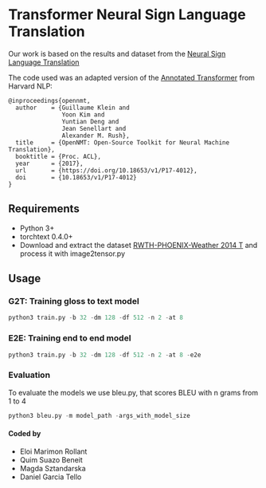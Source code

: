 # Transformer Neural Sign Language Translation

Our work is based on the results and dataset from the [Neural Sign Language Translation](https://www-i6.informatik.rwth-aachen.de/publications/download/1064/CamgozCihanHadfieldSimonKollerOscarNeyHermannBowdenRichard--NeuralSignLanguageTranslation--2018.pdf)

The code used was an adapted version of the [Annotated Transformer](https://nlp.seas.harvard.edu/2018/04/03/attention.html) from Harvard NLP:

```
@inproceedings{opennmt,
  author    = {Guillaume Klein and
               Yoon Kim and
               Yuntian Deng and
               Jean Senellart and
               Alexander M. Rush},
  title     = {OpenNMT: Open-Source Toolkit for Neural Machine Translation},
  booktitle = {Proc. ACL},
  year      = {2017},
  url       = {https://doi.org/10.18653/v1/P17-4012},
  doi       = {10.18653/v1/P17-4012}
}
```

## Requirements
- Python 3+
- torchtext 0.4.0+
- Download and extract the dataset [RWTH-PHOENIX-Weather 2014 T](https://www-i6.informatik.rwth-aachen.de/~koller/RWTH-PHOENIX-2014-T/) and process it with image2tensor.py

## Usage 

### G2T: Training gloss to text model  

```python
python3 train.py -b 32 -dm 128 -df 512 -n 2 -at 8
```
### E2E: Training end to end model 

```python
python3 train.py -b 32 -dm 128 -df 512 -n 2 -at 8 -e2e
```

### Evaluation

To evaluate the models we use bleu.py, that scores BLEU with n grams from 1 to 4

```python
python3 bleu.py -m model_path -args_with_model_size
```

#### Coded by
- Eloi Marimon Rollant
- Quim Suazo Beneit
- Magda Sztandarska
- Daniel Garcia Tello


